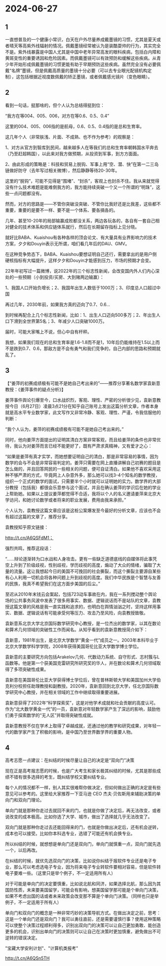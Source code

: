 # 2024-06-27

## 1


一直想普及的一个健康小常识，白天在户外尽量养成戴墨镜的习惯，尤其是夏天或者晴天等高紫外线辐射的情况。佩戴墨镜经常被认为是装酷耍帅的行为，其实完全不是。紫外线暴露是中国人尤其是中国中老年异常高发的眼科疾病，包括白内障和黄斑变性的重要诱因和危险因素。而佩戴墨镜可以有效预防和缓解这些疾病。从青少年开始形成佩戴墨镜的习惯更能有助于早期预防这些疾病。虽然完全没有必要佩戴“名牌”墨镜，但是佩戴高质量的墨镜十分必要（可以去专业眼光配镜机构定制），这包括根据近视度数佩戴的矫正墨镜，或者佩戴感光镜片（变色眼睛）。






## 2


看到一句话，挺那啥的，但个人认为总结得挺到位：

“我方在等004、005、006，对方在等0.6、0.5、0.4”

这里的004、005、006指的是航母，0.6、0.5、0.4指的是总和生育率。

这几年个人（非常肤浅、片面、不成熟、也不作为参考）的观察是：

1、对方从官方到智库到民间，越来越多人在等我们的总和生育率朝韩国水平奔去（乃至赶超韩国），以此来对我方做预期，从投资到军事，到方方面面。

2、由此形成的策略是：科技和贸易上脱钩、军事上用“空、潜、快”在第一二三岛链做好防守（去年写过相关微博），然后静静等待20-30年。

这里的“脱钩”，可能不见得是“围堵”、“封杀”，客观上也封杀不住。我从来就觉得没有什么技术难题是能难倒我方的，我方能持续突破一个又一个所谓的“明珠”，这些一点问题都没有。

然而，对方的思路是——不管你突破没突破、不管你比我好还是比我差，这些都不重要，重要的是要不一样、要不是一个体系、要各搞各的。

几年、甚至10-20年的局部输赢成败都没关系，两边各玩各的，各自有一套自己相对健全的技术体系和供应链体系就行，然后在长期留存指标上见分晓。

就好比BABA、Kuaishou有各种各样的顶会论文、有大量具有业界影响力的技术方案，夕夕和Douyin表示无所谓，咱们看几年后的DAU、GMV。

在这种竞争势态下，BABA、Kuaishou要想证明自己还行，需要拿出的是用户侧硬核指标有大幅提升，这样夕夕和Douyin才能感到压力，市场的预期才会变。

22年年初写过一篇微博，说2022年的三个标志性新闻，会改变国内外人们内心深处的一些预期（小到投资/买房、大到赌两边输赢）：

1、我国人口开始负增长；2、我国年出生人数低于1000万；3、印度总人口超过中国

再过几年，2030年前，如果我方真的迈向了0.7、0.6...

到时候再配合上几个标志性新闻，比如：1、出生人口迈向500多万；2、年出生人口下滑到全世界第5名；3、年减少人口突破1000万。

届时，可能大家嘴上不说，但心中自有杆秤。

我想，如果我们现在的总和生育率是1.6-1.8而不是1，10年后仍能维持在1.5以上而不是跌到0.7、0.6，那敌方是不会有勇气和我们竞争的，自己内部的思路和预期就乱了。






## 3


【“姜萍的初赛成绩极有可能不是她自己考出来的”——推荐分享著名数学家袁新意教授：《姜萍事件的疑点分析》】

姜萍事件舆论引爆至今，口水战炽烈，客观、理性、严密的分析很少见，袁新意教授今日（6月27日）凌晨3点21分在知乎自己账号上发出这篇分析文章，作者本身就是高水平专业数学家，此文写作又非常冷静、客观、理性、严谨，令我信服他的判断：

“我个人认为，姜萍的初赛成绩极有可能不是她自己考出来的。”

同时，他向姜萍方面提出的证明其清白方案非常客观，而且给姜萍的条件也非常优待，我认为对姜萍而言已经不能更好了，既有严肃求真精神，又有爱才之心：

“如果是姜萍有真才实学，而她想要证明自己的清白，那是非常容易的事情，因为数学的会与不会是非常容易判定的。姜萍只需要在网上直播讲解自己初赛的题目是怎么做的，并且回答网民的一些相关的问题，便可自证清白。如果他不喜欢采用这种不够严肃的方式，毕竟网上人杂意外多，那么她可以找3-4个知名的数学教授，组织一个正式的数学的面试，只需要半个小时就可以证明她的实力。数学界的大部分教授（包括我）都很会乐意参与这个面试，并且在确认姜萍的学识后在她的学业上帮助她。如果以上提议姜萍都觉得不合适，我将以个人的名义邀请姜萍来北京大学访问，和她讨论数学或者将来的职业发展，费用由我来承担。”

个人认为，袁教授这篇文章应该是这桩公案爆发至今最好的分析文章，应该也不会有超过这篇的文章了，推荐分享。

袁教授知乎原文链接：

http://t.cn/A6QSFdM1；

强烈共鸣，推荐这段话：

“……辩论逐渐转为口水战和人身攻击。更有一些缺乏道德底线的自媒体将此事凭空上升到了阶级歧视，性别歧视，学历歧视的高度，煽动了大众的情绪，骗取了大量的流量。这让我想起今日的美国不可挽回的社会撕裂，而这个撕裂主要源自某些有心人利用一切机会将各种问题上升到歧视的高度。我们中华民族是个智慧与友善的民族，我真不希望我们在这方面步美国的后尘。”

至迟从2010年末钱云会案起，包括723动车事故在内，我在一系列搅动整个舆论场的公共事务风波中发表了很多用事实、数据、逻辑说话而不是站队的文章，袁教授这篇文章的风格是我一直实践和追求的，也明白在舆情汹汹之时，坚持这样用事实、数据、逻辑说话有可能承受何等压力、攻击乃至风险，向袁教授致敬。

袁新意系北京大学北京国际数学研究中心教授，是一位杰出的数学家，以其在数论和算术几何领域的突破性工作而闻名。从知乎看到的袁新意教授简介如下：

袁新意，1981年出生，是北京大学数学“黄金一代”成员之一。2003年本科毕业于北京大学数学科学学院，2008年获得美国哥伦比亚大学数学博士学位。

袁新意的主要研究方向包括Arakelov几何、代数动力系统、自守形式、志村簇与L函数等。他是第一个获美国克雷研究所研究奖的华人，并在数论和算术几何领域取得了多项突破性成果。

袁新意在美国哥伦比亚大学获得博士学位后，曾在普林斯顿大学和美国加州大学伯克利分校担任助理教授和副教授。2020年，袁新意回到北京大学，任北京国际数学研究中心教授，并在相关领域的工作中继续取得重要进展。

袁新意获得了2022年“科学探索奖”，这是对他学术成就和社会贡献的高度认可。作为“北大数学黄金一代”的一员，袁新意对年轻数学家产生了深远的影响，鼓励他们勇于探索数学的“无人区”并取得突破性成就。

袁新意教授不仅在学术上取得了卓越成就，还通过他的教学和研究成果，对年轻一代的数学家产生了积极的影响，是中国乃至世界数学界的重要人物。






## 4


高考志愿一点建议：在纠结的时候尽量让自己的决定是“双向门”决策

现在正是高考报志愿的时候，也是广大考生和家长极其纠结的时候，尤其是那些成绩不错有很多选择的考生，既纠结学校又要纠结专业。

每个人的情况都不一样，别人其实很难帮你做决定，但如何做出正确的决定是有些意见可以参考的。这里给大家推荐一下亚马逊 CEO 杰夫·贝佐斯用来辅助决策的单向门和双向门理论。

单向门就是那种你走过去就回不来的门，也就是你做了决定后，再无法改变，或者说改变的成本极高。比如你选了大学、城市，做出了选择就几乎无法改变了。

双向门就是那种你走过去还能回得来的门，也就是你做出决定后，还有机会逆转，成本也可以接受。比如你本科选专业，选错了可能还有机会换专业。

所以纠结的时候，就想想是单向门还是双向门，单向门就慎重一点，双向门就先选一个，以后再改。

在纠结的时候，就优先选双向门的决策，比如说你纠结于报软件专业还是电子专业，那么可以考虑选电子专业，因为将来电子专业转软件要相对容易，但是软件转电子要难一些。（这里只是举个例子，不一定适用所有人）

对于可能是单向门的决定要慎重，比如说北航和同济，如果选择北航，那么因为其国防性质，未来要美国留学，可能会有影响，想美国留学那可能是个单向门决策，如果不考虑出国的话或者未来政策会改变那不算是个单向门决策。（同样也只是举例子，不一定适用于所有人）

单向门和双向门的概念是一种非常巧妙的决策导航方式。在做出决定之前，思考：这是一个单向门还是双向门？我可以勇往直前，还是需要谨慎行事？使用这种策略可以使整个决策过程顺利得多，识别出双向门的决策可以让自己更加勇敢、能创造更多的机会，识别出单向门的决策则可以让自己在决策时更加慎重，避免做出不可逆转的错误决定。 

"宝藏大学安利计划"、"计算机类报考"

http://t.cn/A6QSn5TH






